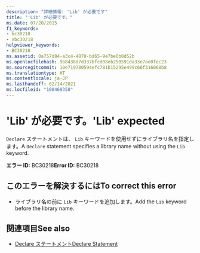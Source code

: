 ```yaml
---
description: "詳細情報: 'Lib' が必要です"
title: "'Lib' が必要です。"
ms.date: 07/20/2015
f1_keywords:
- bc30218
- vbc30218
helpviewer_keywords:
- BC30218
ms.assetid: 0a757d84-a3c4-4878-bd65-9e7be0b8d52b
ms.openlocfilehash: 9b8438d7d337bfcd08eb250591da33e7ae0fec23
ms.sourcegitcommit: 10e719780594efc781b15295e499c66f316068b8
ms.translationtype: HT
ms.contentlocale: ja-JP
ms.lasthandoff: 02/14/2021
ms.locfileid: "100469358"
---
```

# <a name="lib-expected"></a><span data-ttu-id="70981-103">'Lib' が必要です。</span><span class="sxs-lookup"><span data-stu-id="70981-103">'Lib' expected</span></span>

<span data-ttu-id="70981-104">`Declare` ステートメントは、 `Lib` キーワードを使用せずにライブラリ名を指定します。</span><span class="sxs-lookup"><span data-stu-id="70981-104">A `Declare` statement specifies a library name without using the `Lib` keyword.</span></span>  
  
 <span data-ttu-id="70981-105">**エラー ID:** BC30218</span><span class="sxs-lookup"><span data-stu-id="70981-105">**Error ID:** BC30218</span></span>  
  
## <a name="to-correct-this-error"></a><span data-ttu-id="70981-106">このエラーを解決するには</span><span class="sxs-lookup"><span data-stu-id="70981-106">To correct this error</span></span>  
  
- <span data-ttu-id="70981-107">ライブラリ名の前に `Lib` キーワードを追加します。</span><span class="sxs-lookup"><span data-stu-id="70981-107">Add the `Lib` keyword before the library name.</span></span>  
  
## <a name="see-also"></a><span data-ttu-id="70981-108">関連項目</span><span class="sxs-lookup"><span data-stu-id="70981-108">See also</span></span>

- [<span data-ttu-id="70981-109">Declare ステートメント</span><span class="sxs-lookup"><span data-stu-id="70981-109">Declare Statement</span></span>](../language-reference/statements/declare-statement.md)

